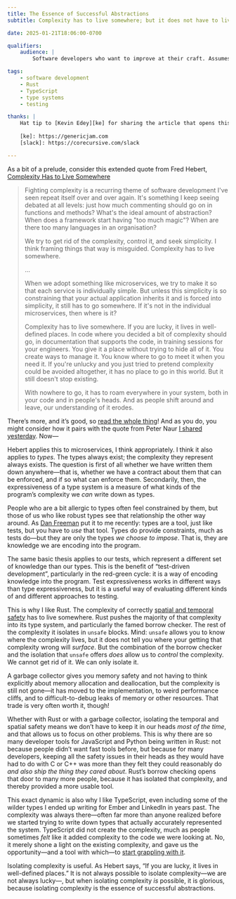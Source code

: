 ```yaml
---
title: The Essence of Successful Abstractions
subtitle: Complexity has to live somewhere; but it does not have to live everywhere.

date: 2025-01-21T18:06:00-0700

qualifiers:
    audience: |
        Software developers who want to improve at their craft. Assumes a bit of background about programming in general, and also just a *little* bit of background knowledge about Rust and TypeScript. (You’ll be just fine if you know no more of either than that they exist and roughly what they are.)

tags:
    - software development
    - Rust
    - TypeScript
    - type systems
    - testing

thanks: |
    Hat tip to [Kevin Edey][ke] for sharing the article that opens this post in the [CoRecursive Slack][slack] a while back!
    
    [ke]: https://genericjam.com
    [slack]: https://corecursive.com/slack

---
```


As a bit of a prelude, consider this extended quote from Fred Hebert, [Complexity Has to Live Somewhere][complexity]

[complexity]: https://ferd.ca/complexity-has-to-live-somewhere.html

> Fighting complexity is a recurring theme of software development I've seen repeat itself over and over again. It's something I keep seeing debated at all levels: just how much commenting should go on in functions and methods? What's the ideal amount of abstraction? When does a framework start having "too much magic"? When are there too many languages in an organisation?
>
> We try to get rid of the complexity, control it, and seek simplicity. I think framing things that way is misguided. Complexity has to live somewhere.
>
> …
>
> When we adopt something like microservices, we try to make it so that each service is individually simple. But unless this simplicity is so constraining that your actual application inherits it and is forced into simplicity, it still has to go somewhere. If it's not in the individual microservices, then where is it?
>
> Complexity has to live somewhere. If you are lucky, it lives in well-defined places. In code where you decided a bit of complexity should go, in documentation that supports the code, in training sessions for your engineers. You give it a place without trying to hide all of it. You create ways to manage it. You know where to go to meet it when you need it. If you're unlucky and you just tried to pretend complexity could be avoided altogether, it has no place to go in this world. But it still doesn't stop existing.
>
> With nowhere to go, it has to roam everywhere in your system, both in your code and in people's heads. And as people shift around and leave, our understanding of it erodes.

There’s more, and it’s good, so [read the whole thing][complexity]! And as you do, you might consider how it pairs with the quote from Peter Naur [I shared yesterday][prev]. Now—

[prev]: https://v5.chriskrycho.com/notes/two-quotes-on-software-engineering/

Hebert applies this to microservices, I think appropriately. I think it also applies to *types*. The types always exist; the complexity they represent always exists. The question is first of all whether we have written them down anywhere—that is, whether we have a contract about them that can be enforced, and if so what can enforce them. Secondarily, then, the expressiveness of a type system is a measure of what kinds of the program’s complexity we *can* write down as types.

People who are a bit allergic to types often feel constrained by them, but those of us who like robust types see that relationship the other way around. As [Dan Freeman][df] put it to me recently: types are a tool, just like tests, but you have to *use* that tool. Types do provide constraints, much as tests do—but they are only the types *we choose to impose*. That is, they are knowledge we are encoding into the program.

[df]: https://dfreeman.io

The same basic thesis applies to our tests, which represent a different set of knowledge than our types. This is the benefit of “test-driven development”, particularly in the red-green cycle: it is a way of encoding knowledge into the program. Test expressiveness works in different ways than type expressiveness, but it is a useful way of evaluating different kinds of and different approaches to testing.

This is why I like Rust. The complexity of correctly [spatial and temporal safety][sts] has to live somewhere. Rust pushes the majority of that complexity into its type system, and particularly the famed borrow checker. The rest of the complexity it isolates in `unsafe` blocks. Mind: `unsafe` allows you to know where the complexity lives, but it does not tell you where your getting that complexity wrong will *surface*. But the combination of the borrow checker and the isolation that `unsafe` offers *does* allow us to *control* the complexity. We cannot get rid of it. We can only isolate it.

[sts]: https://blog.yoshuawuyts.com/temporal-spatial-memory-safety/

A garbage collector gives you memory safety and not having to think explicitly about memory allocation and deallocation, but the complexity is still not gone—it has moved to the implementation, to weird performance cliffs, and to difficult-to-debug leaks of memory or other resources. That trade is very often worth it, though!

Whether with Rust or with a garbage collector, isolating the temporal and spatial safety means we don’t have to keep it in our heads *most of the time*, and that allows us to focus on other problems. This is why there are so many developer tools for JavaScript and Python being written in Rust: not because people didn’t want fast tools before, but because for many developers, keeping all the safety issues in their heads as they would have had to do with C or C++ was more than they felt they could reasonably do *and also ship the thing they cared about*. Rust’s borrow checking opens that door to many more people, because it has isolated that complexity, and thereby provided a more usable tool.

This exact dynamic is also why I like TypeScript, even including some of the wilder types I ended up writing for Ember and LinkedIn in years past. The complexity was always there—often far more than anyone realized before we started trying to write down types that actually accurately represented the system. TypeScript did not create the complexity, much as people sometimes *felt* like it added complexity to the code we were looking at. No, it merely shone a light on the existing complexity, and gave us the opportunity—and a tool with which—to [start grappling with it][stock].

[stock]: https://v5.chriskrycho.com/journal/is-typescript-good/#:~:text=In%20software%2C%20the,of%20the%20system.

Isolating complexity is useful. As Hebert says, “If you are lucky, it lives in well-defined places.” It is not always possible to isolate complexity—we are not always lucky—, but when isolating complexity *is* possible, it is glorious, because isolating complexity is the essence of successful abstractions.
